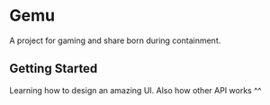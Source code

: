 # Gemu

A project for gaming and share born during containment.

## Getting Started

Learning how to design an amazing UI.
Also how other API works ^^ 
